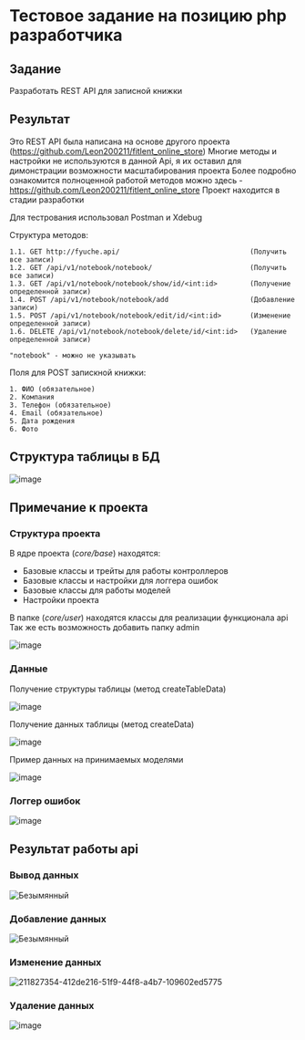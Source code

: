 # Тестовое задание на позицию php разработчика


## Задание
Разработать REST API для записной книжки 


## Результат

Это REST API была написана на основе другого проекта (https://github.com/Leon200211/fitlent_online_store)
Многие методы и настройки не используются в данной Api, я их оставил для димонстрации возможности масштабирования проекта
Более подробно ознакомится полноценной работой методов можно здесь - https://github.com/Leon200211/fitlent_online_store Проект находится в стадии разработки

Для тестрования использовал Postman и Xdebug

Структура методов: 

    1.1. GET http://fyuche.api/                                (Получить все записи)
    1.2. GET /api/v1/notebook/notebook/                        (Получить все записи)
    1.3. GET /api/v1/notebook/notebook/show/id/<int:id>        (Получение определенной записи)
    1.4. POST /api/v1/notebook/notebook/add                    (Добавление записи)
    1.5. POST /api/v1/notebook/notebook/edit/id/<int:id>       (Изменение определенной записи)
    1.6. DELETE /api/v1/notebook/notebook/delete/id/<int:id>   (Удаление определенной записи)
    
    "notebook" - можно не указывать
    
Поля для POST запискной книжки: 
  
    1. ФИО (обязательное)
    2. Компания
    3. Телефон (обязательное)
    4. Email (обязательное)
    5. Дата рождения 
    6. Фото
    
## Структура таблицы в БД

![image](https://user-images.githubusercontent.com/91278041/211824051-933c46de-c84b-4fcc-94d5-ecb19dd2469d.png)

## Примечание к проекта

### Структура проекта

В ядре проекта (*core/base*) находятся:
* Базовые классы и трейты для работы контроллеров
* Базовые классы и настройки для логгера ошибок
* Базовые классы для работы моделей
* Настройки проекта

В папке (*core/user*) находятся классы для реализации функционала api
Так же есть возможность добавить папку admin


![image](https://user-images.githubusercontent.com/91278041/211824450-0aa4d023-2e11-413b-9ac3-f6029b65f762.png)


### Данные

Получение структуры таблицы (метод createTableData)

![image](https://user-images.githubusercontent.com/91278041/211781495-a86142e1-417c-4fb6-941c-e727fd235586.png)

Получение данных таблицы (метод createData)

![image](https://user-images.githubusercontent.com/91278041/211786036-ad8b7a6f-2305-41c1-a887-c54064738d99.png)

Пример данных на принимаемых моделями

![image](https://user-images.githubusercontent.com/91278041/211825442-3cc0911f-a23f-4ce6-92bf-73f3efd5bfbe.png)


### Логгер ошибок

![image](https://user-images.githubusercontent.com/91278041/211824374-344e10f1-a30b-4a66-8131-d034fc645513.png)

    
    

## Результат работы api

### Вывод данных

![Безымянный](https://user-images.githubusercontent.com/91278041/211826383-10d767ae-02f0-4c50-aa37-c500cab6a7c7.png)

### Добавление данных

![Безымянный](https://user-images.githubusercontent.com/91278041/211826108-bb9d0251-b601-4736-9f01-24c6c3f8a806.png)

### Изменение данных

![211827354-412de216-51f9-44f8-a4b7-109602ed5775](https://user-images.githubusercontent.com/91278041/211828186-6d9798a8-5b9f-416c-9eb4-18376e7e2c87.png)

### Удаление данных

![image](https://user-images.githubusercontent.com/91278041/211827917-0124f373-4be6-4a0c-95b7-b162eeeebe0b.png)

